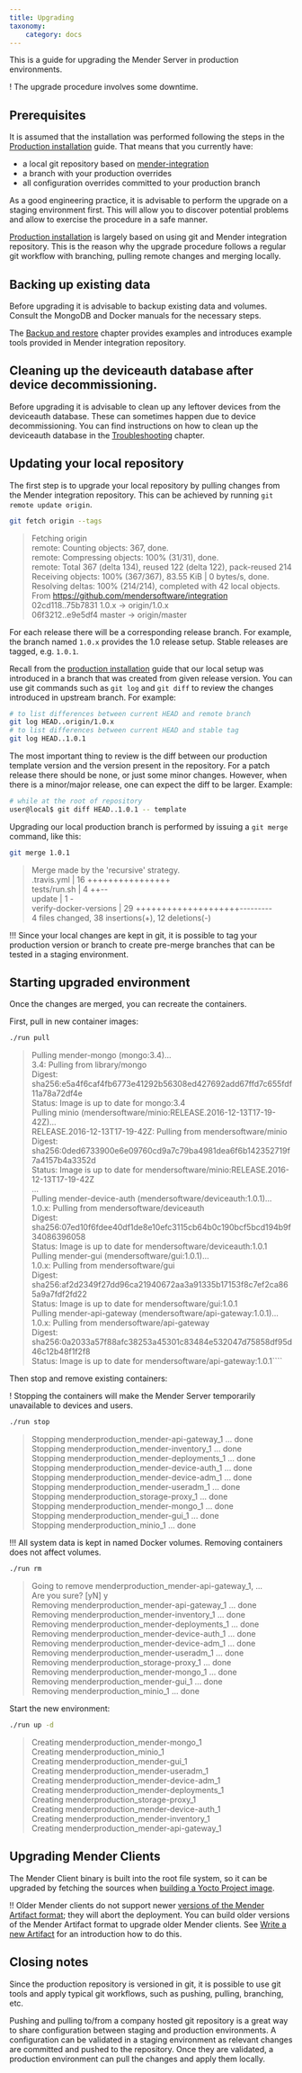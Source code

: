 ```yaml
---
title: Upgrading
taxonomy:
    category: docs
---
```


This is a guide for upgrading the Mender Server in production environments.

! The upgrade procedure involves some downtime.

## Prerequisites

It is assumed that the installation was performed following the steps
in the [Production installation](../production-installation) guide. That means that
you currently have:

* a local git repository based
  on [mender-integration](https://github.com/mendersoftware/integration?target=_blank)
* a branch with your production overrides
* all configuration overrides committed to your production branch

As a good engineering practice, it is advisable to perform the upgrade on a
staging environment first. This will allow you to discover potential problems
and allow to exercise the procedure in a safe manner. 

[Production installation](../production-installation) is largely based on using git and Mender integration
repository. This is the reason why the upgrade procedure follows a regular git
workflow with branching, pulling remote changes and merging locally.

## Backing up existing data

Before upgrading it is advisable to backup existing data and volumes.
Consult the MongoDB and Docker manuals for the necessary steps.

The [Backup and restore](../backup-and-restore) chapter provides examples and
introduces example tools provided in Mender integration repository.

## Cleaning up the deviceauth database after device decommissioning.

Before upgrading it is advisable to clean up any leftover devices from the deviceauth database.
These can sometimes happen due to device decommissioning.
You can find instructions on how to clean up the deviceauth database
in the [Troubleshooting](../../troubleshooting/mender-server) chapter.

## Updating your local repository

The first step is to upgrade your local repository by pulling changes from the
Mender integration repository. This can be achieved by running `git remote
update origin`.

```bash
git fetch origin --tags
```
> Fetching origin  
> remote: Counting objects: 367, done.  
> remote: Compressing objects: 100% (31/31), done.  
> remote: Total 367 (delta 134), reused 122 (delta 122), pack-reused 214  
> Receiving objects: 100% (367/367), 83.55 KiB | 0 bytes/s, done.  
> Resolving deltas: 100% (214/214), completed with 42 local objects.  
> From https://github.com/mendersoftware/integration  
>    02cd118..75b7831  1.0.x      -> origin/1.0.x  
>    06f3212..e9e5df4  master     -> origin/master  

For each release there will be a corresponding release branch. For example, the
branch named `1.0.x` provides the 1.0 release setup. Stable releases are tagged,
e.g. `1.0.1`.

Recall from the [production installation](../production-installation) guide that our
local setup was introduced in a branch that was created from given release
version. You can use git commands such as `git log` and `git diff` to review the changes
introduced in upstream branch. For example:

```bash
# to list differences between current HEAD and remote branch
git log HEAD..origin/1.0.x
# to list differences between current HEAD and stable tag
git log HEAD..1.0.1
```

The most important thing to review is the diff between our production template
version and the version present in the repository. For a patch release
there should be none, or just some minor changes. However, when there is a
minor/major release, one can expect the diff to be larger. Example:

```bash
# while at the root of repository
user@local$ git diff HEAD..1.0.1 -- template
```

Upgrading our local production branch is performed by issuing a `git merge` command, like this:

```bash
git merge 1.0.1
```
> Merge made by the 'recursive' strategy.  
>  .travis.yml            | 16 ++++++++++++++++  
>  tests/run.sh           |  4 ++--  
>  update                 |  1 -  
>  verify-docker-versions | 29 ++++++++++++++++++++---------  
>  4 files changed, 38 insertions(+), 12 deletions(-)  

!!! Since your local changes are kept in git, it is possible to tag your production version or branch to create pre-merge branches that can be tested in a staging environment.

## Starting upgraded environment

Once the changes are merged, you can recreate the containers. 

First, pull in new container images:

```bash
./run pull
```
> Pulling mender-mongo (mongo:3.4)...  
> 3.4: Pulling from library/mongo  
> Digest: sha256:e5a4f6caf4fb6773e41292b56308ed427692add67ffd7c655fdf11a78a72df4e  
> Status: Image is up to date for mongo:3.4  
> Pulling minio (mendersoftware/minio:RELEASE.2016-12-13T17-19-42Z)...  
> RELEASE.2016-12-13T17-19-42Z: Pulling from mendersoftware/minio  
> Digest: sha256:0ded6733900e6e09760cd9a7c79ba4981dea6f6b142352719f7a4157b4a3352d  
> Status: Image is up to date for mendersoftware/minio:RELEASE.2016-12-13T17-19-42Z  
> ...  
> Pulling mender-device-auth (mendersoftware/deviceauth:1.0.1)...  
> 1.0.x: Pulling from mendersoftware/deviceauth  
> Digest: sha256:07ed10f6fdee40df1de8e10efc3115cb64b0c190bcf5bcd194b9f34086396058  
> Status: Image is up to date for mendersoftware/deviceauth:1.0.1  
> Pulling mender-gui (mendersoftware/gui:1.0.1)...  
> 1.0.x: Pulling from mendersoftware/gui  
> Digest: sha256:af2d2349f27dd96ca21940672aa3a91335b17153f8c7ef2ca865a9a7fdf2fd22  
> Status: Image is up to date for mendersoftware/gui:1.0.1  
> Pulling mender-api-gateway (mendersoftware/api-gateway:1.0.1)...  
> 1.0.x: Pulling from mendersoftware/api-gateway  
> Digest: sha256:0a2033a57f88afc38253a45301c83484e532047d75858df95d46c12b48f1f2f8  
> Status: Image is up to date for mendersoftware/api-gateway:1.0.1````  

Then stop and remove existing containers:

! Stopping the containers will make the Mender Server temporarily unavailable to devices and users.

```bash
./run stop
```
> Stopping menderproduction_mender-api-gateway_1 ... done  
> Stopping menderproduction_mender-inventory_1 ... done  
> Stopping menderproduction_mender-deployments_1 ... done  
> Stopping menderproduction_mender-device-auth_1 ... done  
> Stopping menderproduction_mender-device-adm_1 ... done  
> Stopping menderproduction_mender-useradm_1 ... done  
> Stopping menderproduction_storage-proxy_1 ... done  
> Stopping menderproduction_mender-mongo_1 ... done  
> Stopping menderproduction_mender-gui_1 ... done  
> Stopping menderproduction_minio_1 ... done  

!!! All system data is kept in named Docker volumes. Removing containers does not affect volumes.

```bash
./run rm
```
> Going to remove menderproduction_mender-api-gateway_1, ...  
> Are you sure? [yN] y  
> Removing menderproduction_mender-api-gateway_1 ... done  
> Removing menderproduction_mender-inventory_1 ... done  
> Removing menderproduction_mender-deployments_1 ... done  
> Removing menderproduction_mender-device-auth_1 ... done  
> Removing menderproduction_mender-device-adm_1 ... done  
> Removing menderproduction_mender-useradm_1 ... done  
> Removing menderproduction_storage-proxy_1 ... done  
> Removing menderproduction_mender-mongo_1 ... done  
> Removing menderproduction_mender-gui_1 ... done  
> Removing menderproduction_minio_1 ... done  

Start the new environment:

```bash
./run up -d
```
> Creating menderproduction_mender-mongo_1  
> Creating menderproduction_minio_1  
> Creating menderproduction_mender-gui_1  
> Creating menderproduction_mender-useradm_1  
> Creating menderproduction_mender-device-adm_1  
> Creating menderproduction_mender-deployments_1  
> Creating menderproduction_storage-proxy_1  
> Creating menderproduction_mender-device-auth_1  
> Creating menderproduction_mender-inventory_1  
> Creating menderproduction_mender-api-gateway_1  


## Upgrading Mender Clients

The Mender Client binary is built into the root file system, so it can be upgraded by
fetching the sources when [building a Yocto Project image](../../artifacts/building-mender-yocto-image).

!! Older Mender clients do not support newer [versions of the Mender Artifact format](../../architecture/mender-artifacts#versions); they will abort the deployment. You can build older versions of the Mender Artifact format to upgrade older Mender clients. See [Write a new Artifact](../../artifacts/modifying-a-mender-artifact#write-a-new-artifact) for an introduction how to do this.



## Closing notes

Since the production repository is versioned in git, it is possible to use git
tools and apply typical git workflows, such as pushing, pulling, branching, etc.

Pushing and pulling to/from a company hosted git repository is a great way
to share configuration between staging and production environments. A
configuration can be validated in a staging environment as
relevant changes are committed and pushed to the repository. Once they are validated, a
production environment can pull the changes and apply them locally.
